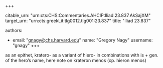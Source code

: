 +++


citable_urn: "urn:cts:CHS:Commentaries.AHCIP:Iliad.23.837.AkSajXM"
target_urn: "urn:cts:greekLit:tlg0012.tlg001:23.837"
title: "Iliad 23.837"

authors:
- email: "gnagy@chs.harvard.edu"
  name: "Gregory Nagy"
  username: "gnagy"
+++

<p>as an epithet, kratero- as a variant of hiero- in combinations with is + gen. of the hero’s name, here note on krateron menos (cp. hieron menos)</p>